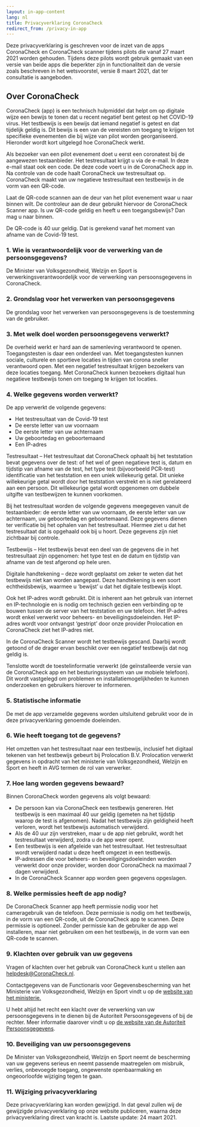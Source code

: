 ```yaml
---
layout: in-app-content
lang: nl
title: Privacyverklaring CoronaCheck
redirect_from: /privacy-in-app
---
```

Deze privacyverklaring is geschreven voor de inzet van de apps CoronaCheck en CoronaCheck scanner tijdens pilots die vanaf 27 maart 2021 worden gehouden. Tijdens deze pilots wordt gebruik gemaakt van een versie van beide apps die beperkter zijn in functionaliteit dan de versie zoals beschreven in het wetsvoorstel, versie 8 maart 2021, dat ter consultatie is aangeboden.

## Over CoronaCheck

CoronaCheck (app) is een technisch hulpmiddel dat helpt om op digitale wijze een bewijs te tonen dat  u recent negatief bent getest op het COVID-19 virus. Het testbewijs is een bewijs dat iemand negatief is getest en dat tijdelijk geldig is. Dit bewijs is een van de vereisten om toegang te krijgen tot  specifieke evenementen die bij wijze van pilot worden georganiseerd.  Hieronder wordt kort uitgelegd hoe CoronaCheck werkt.

Als bezoeker van een pilot evenement doet u eerst een coronatest bij de aangewezen testaanbieder. Het testresultaat krijgt u via de e-mail. In deze e-mail staat ook een code. De deze code voert u in de CoronaCheck app in. Na controle van de code haalt CoronaCheck uw testresultaat op. CoronaCheck maakt van uw negatieve testresultaat een testbewijs in de vorm van een QR-code.

Laat de QR-code scannen aan de deur van het pilot evenement waar u naar binnen wilt. De controleur aan de deur gebruikt hiervoor de CoronaCheck Scanner app. Is uw QR-code geldig en heeft u een toegangsbewijs? Dan mag u naar binnen.

De QR-code is 40 uur geldig. Dat is gerekend vanaf het moment van afname van de Covid-19 test.

### 1. Wie is verantwoordelijk voor de verwerking van de persoonsgegevens?

De Minister van Volksgezondheid, Welzijn en Sport is verwerkingsverantwoordelijk voor de verwerking van persoonsgegevens in CoronaCheck. 

### 2. Grondslag voor het verwerken van persoonsgegevens

De grondslag voor het verwerken van persoonsgegevens is de toestemming van de gebruiker. 

### 3. Met welk doel worden persoonsgegevens verwerkt?

De overheid werkt er hard aan de samenleving verantwoord te openen. Toegangstesten is daar een onderdeel van. Met toegangstesten kunnen sociale, culturele en sportieve locaties in tijden van corona sneller verantwoord open. Met een negatief testresultaat krijgen bezoekers van deze locaties toegang. Met CoronaCheck kunnen bezoekers digitaal hun negatieve testbewijs tonen om toegang te krijgen tot locaties. 

### 4. Welke gegevens worden verwerkt?

De app verwerkt de volgende gegevens:

- Het testresultaat van de Covid-19 test
- De eerste letter van uw voornaam
- De eerste letter van uw achternaam
- Uw geboortedag en geboortemaand
- Een IP-adres

Testresultaat – Het testresultaat dat CoronaCheck ophaalt bij het teststation bevat gegevens over de test: of het wel of geen negatieve test is, datum  en tijdstip van afname van de test, het type test (bijvoorbeeld PCR-test) identificatie van het teststation en een uniek willekeurig getal. Dit unieke willekeurige getal wordt door het teststation verstrekt en is niet gerelateerd aan een persoon. Dit willekeurige getal wordt opgenomen om dubbele uitgifte van testbewijzen te kunnen voorkomen.

Bij het testresultaat worden de volgende gegevens meegegeven vanuit de testaanbieder: de eerste letter van uw voornaam, de eerste letter van uw achternaam, uw geboortedag en geboortemaand. Deze gegevens dienen ter verificatie bij het ophalen van het testresultaat. Hiermee ziet u dat het testresultaat dat is opgehaald ook bij u hoort. Deze gegevens zijn niet zichtbaar bij controle.

Testbewijs – Het testbewijs bevat een deel van de gegevens die in het testresultaat zijn opgenomen: het type test en de datum en tijdstip van afname van de test afgerond op hele uren.

Digitale handtekening – deze wordt geplaatst om zeker te weten dat het testbewijs niet kan worden aangepast. Deze handtekening is een soort echtheidsbewijs, waarmee u ‘bewijst’ u dat het digitale testbewijs klopt.

Ook het IP-adres wordt gebruikt. Dit is inherent aan het gebruik van internet en IP-technologie en is nodig om technisch gezien een verbinding op te bouwen tussen de server van het teststation en uw telefoon. Het IP-adres wordt enkel verwerkt voor beheers- en beveiligingsdoeleinden. Het IP-adres wordt voor ontvangst ‘gestript’ door onze provider Prolocation en CoronaCheck ziet het IP-adres niet.

In de CoronaCheck Scanner wordt het testbewijs gescand. Daarbij wordt getoond of de drager ervan beschikt over een negatief testbewijs dat nog geldig is.

Tenslotte wordt de toestelinformatie verwerkt (de geïnstalleerde versie van de CoronaCheck app en het besturingssysteem van uw mobiele telefoon). Dit wordt vastgelegd om problemen en installatiemogelijkheden te kunnen onderzoeken en gebruikers hierover te informeren.

### 5. Statistische informatie

De met de app verzamelde gegevens worden uitsluitend gebruikt voor de in deze privacyverklaring genoemde doeleinden. 

### 6. Wie heeft toegang tot de gegevens?

Het omzetten van het testresultaat naar een testbewijs, inclusief het digitaal tekenen van het testbewijs gebeurt bij Prolocation B.V. Prolocation verwerkt gegevens in opdracht van het ministerie van Volksgezondheid, Welzijn en Sport en heeft in AVG termen de rol van verwerker.

### 7. Hoe lang worden gegevens bewaard?

Binnen CoronaCheck worden gegevens als volgt bewaard:

- De persoon kan via CoronaCheck een testbewijs genereren. Het testbewijs is een maximaal 40 uur geldig (gemeten na het tijdstip waarop de test is afgenomen). Nadat het testbewijs zijn geldigheid heeft verloren, wordt het testbewijs automatisch verwijderd.
- Als de 40 uur zijn verstreken, maar u de app niet gebruikt, wordt het testresultaat verwijderd, zodra u de app weer opent.
- Een testbewijs is een afgeleide van het testresultaat. Het testresultaat wordt verwijderd nadat u deze heeft omgezet in een testbewijs. 
- IP-adressen die voor beheers- en beveiligingsdoeleinden worden verwerkt door onze provider, worden door CoronaCheck na maximaal 7 dagen verwijderd.
- In de CoronaCheck Scanner app worden geen gegevens opgeslagen.

### 8. Welke permissies heeft de app nodig?

De CoronaCheck Scanner app heeft permissie nodig voor het cameragebruik van de telefoon. Deze permissie is nodig om het testbewijs, in de vorm van een QR-code, uit de CoronaCheck app te scannen. Deze permissie is optioneel. Zonder permissie kan de gebruiker de app wel installeren, maar niet gebruiken om een het testbewijs, in de vorm van een QR-code te scannen.

### 9. Klachten over gebruik van uw gegevens

Vragen of klachten over het gebruik van CoronaCheck kunt u stellen aan [helpdesk@CoronaCheck.nl](mailto:helpdesk@coronacheck.nl). 

Contactgegevens van de Functionaris voor Gegevensbescherming van het Ministerie van Volksgezondheid, Welzijn en Sport vindt u op de [website van het ministerie.](https://www.rijksoverheid.nl/ministeries/ministerie-van-volksgezondheid-welzijn-en-sport/privacy)

U hebt altijd het recht een klacht over de verwerking van uw persoonsgegevens in te dienen bij de Autoriteit Persoonsgegevens of bij de rechter. Meer informatie daarover vindt u op [de website van de Autoriteit Persoonsgegevens](https://autoriteitpersoonsgegevens.nl/nl/zelf-doen/gebruik-uw-privacyrechten/klacht-melden-bij-de-ap).

### 10. Beveiliging van uw persoonsgegevens

De Minister van Volksgezondheid, Welzijn en Sport neemt de bescherming van uw gegevens serieus en neemt passende maatregelen om misbruik, verlies, onbevoegde toegang, ongewenste openbaarmaking en ongeoorloofde wijziging tegen te gaan.

### 11. Wijziging privacyverklaring

Deze privacyverklaring kan worden gewijzigd. In dat geval zullen wij de gewijzigde privacyverklaring op onze website publiceren, waarna deze privacyverklaring direct van kracht is. Laatste update: 24 maart 2021.
